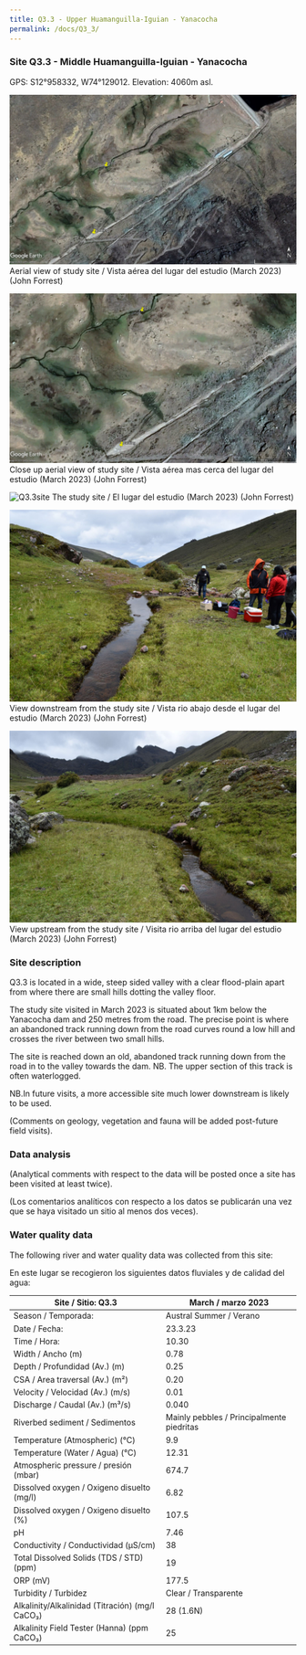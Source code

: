```yaml
---
title: Q3.3 - Upper Huamanguilla-Iguian - Yanacocha
permalink: /docs/Q3_3/
---
```



### Site Q3.3 - Middle Huamanguilla-Iguian - Yanacocha

GPS: S12°958332, W74°129012. 
Elevation: 4060m asl.


![Q3.3](/assets/sites/Q3.3.jpg)
Aerial view of study site / Vista aérea del lugar del estudio (March 2023) (John Forrest)


![Q3.3site](/assets/sites/Q3.3site.jpg)
Close up aerial view of study site / Vista aérea mas cerca del lugar del estudio (March 2023) (John Forrest)


![Q3.3site](/assets/sites/Q3.3site1.JPG)
The study site / El lugar del estudio (March 2023) (John Forrest)


![Q3.3upstream](/assets/sites/Q3.3upstream.jpg)
View downstream from the study site / Vista rio abajo desde el lugar del estudio (March 2023) (John Forrest)


![Q3.3downstream](/assets/sites/Q3.3downstream.jpg)
View upstream from the study site / Visita rio arriba del lugar del estudio (March 2023) (John Forrest)


### Site description

Q3.3 is located in a wide, steep sided valley with a clear flood-plain apart from where there are small hills dotting the valley floor.

The study site visited in March 2023 is situated about 1km below the Yanacocha dam and 250 metres from the road. The precise point is where an abandoned track running down from the road curves round a low hill and crosses the river between two small hills.

The site is reached down an old, abandoned track running down from the road in to the valley towards the dam. NB. The upper section of this track is often waterlogged.

NB.In future visits, a more accessible site much lower downstream is likely to be used.

(Comments on geology, vegetation and fauna will be added post-future field visits).


### Data analysis

(Analytical comments with respect to the data will be posted once a site has been visited at least twice).

(Los comentarios analíticos con respecto a los datos se publicarán una vez que se haya visitado un sitio al menos dos veces).

### Water quality data

The following river and water quality data was collected from this site:

En este lugar se recogieron los siguientes datos fluviales y de calidad del agua:

|     Site / Sitio: Q3.3                                   |     March / marzo 2023                                   |
|----------------------------------------------------------|--------------------------------------------------|
|     Season / Temporada:                                  |     Austral Summer / Verano                      |
|     Date / Fecha:                                        |     23.3.23                                      |
|     Time / Hora:                                         |     10.30                                        |
|     Width / Ancho (m)                                    |     0.78                                         |
|     Depth / Profundidad (Av.) (m)                        |     0.25                                         |
|     CSA / Area traversal (Av.) (m²)                      |     0.20                                         |
|     Velocity / Velocidad  (Av.) (m/s)                    |     0.01                                         |
|     Discharge / Caudal (Av.) (m³/s)                      |     0.040                                        |
|     Riverbed sediment / Sedimentos                       |     Mainly pebbles / Principalmente piedritas    |
|     Temperature (Atmospheric) (°C)                       |     9.9                                          |
|     Temperature (Water / Agua) (°C)                      |     12.31                                        |
|     Atmospheric pressure / presión (mbar)                |     674.7                                        |
|     Dissolved oxygen /   Oxigeno disuelto (mg/l)         |     6.82                                         |
|     Dissolved oxygen / Oxigeno disuelto (%)              |     107.5                                        |
|     pH                                                   |     7.46                                         |
|     Conductivity / Conductividad (µS/cm)                 |     38                                           |
|     Total Dissolved Solids (TDS / STD)  (ppm)            |     19                                           |
|     ORP (mV)                                             |     177.5                                        |
|     Turbidity / Turbidez                                 |     Clear  /    Transparente                     |
|     Alkalinity/Alkalinidad   (Titración) (mg/l CaCO₃)    |     28 (1.6N)                                    |
|     Alkalinity Field Tester (Hanna) (ppm CaCO₃)          |     25                                           |
